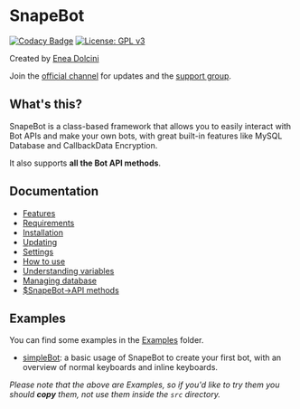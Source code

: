 # SnapeBot

[![Codacy Badge](https://api.codacy.com/project/badge/Grade/615dd3b4625e4cfca450ff35e9f1f621)](https://app.codacy.com/app/neneone/SnapeBot?utm_source=github.com&utm_medium=referral&utm_content=neneone/SnapeBot&utm_campaign=Badge_Grade_Dashboard)
[![License: GPL v3](https://img.shields.io/badge/License-GPLv3-blue.svg)](https://www.gnu.org/licenses/gpl-3.0)

Created by <a href="https://neneone.xyz/" target="_blank">Enea Dolcini</a>

Join the <a href="https://t.me/NeneoneDev">official channel</a> for updates and the <a href="https://t.me/PHPBotSupport">support group</a>.

## What's this?

SnapeBot is a class-based framework that allows you to easily interact with Bot APIs and make your own bots, with great built-in features like MySQL Database and CallbackData Encryption.

It also supports **all the Bot API methods**.

## Documentation

* [Features](https://snapebot.neneone.xyz/features.html)
* [Requirements](https://snapebot.neneone.xyz/installation.html#requirements)
* [Installation](https://snapebot.neneone.xyz/installation.html#installation)
* [Updating](https://snapebot.neneone.xyz/update.html)
* [Settings](https://snapebot.neneone.xyz/settings.html)
* [How to use](https://snapebot.neneone.xyz/how_to_use.html)
* [Understanding variables](https://snapebot.neneone.xyz/variables.html)
* [Managing database](https://snapebot.neneone.xyz/database.html)
* [$SnapeBot->API methods](https://snapebot.neneone.xyz/API/methods.html)

## Examples

You can find some examples in the [Examples](https://github.com/neneone/SnapeBot/tree/master/Examples) folder.

* [simpleBot](https://github.com/neneone/SnapeBot/tree/master/Examples/simpleBot): a basic usage of SnapeBot to create your first bot, with an overview of normal keyboards and inline keyboards.

_Please note that the above are Examples, so if you'd like to try them you should **copy** them, not use them inside the `src` directory._
